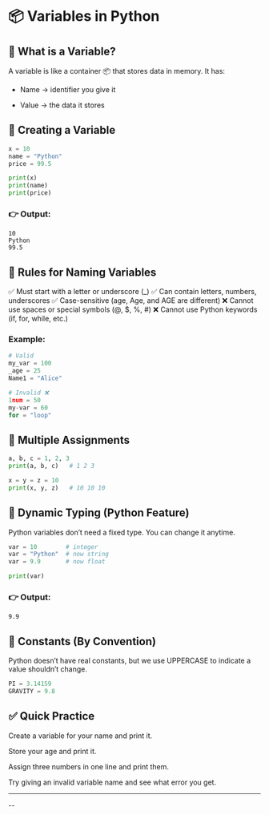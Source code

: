 # 📦 Variables in Python
## 🔹 What is a Variable?
A variable is like a container 📦 that stores data in memory.
It has:

 - Name → identifier you give it

 - Value → the data it stores

## 🔹 Creating a Variable
```python
x = 10
name = "Python"
price = 99.5

print(x)
print(name)
print(price)
```
### 👉 Output:
```
10
Python
99.5
```
## 🔹 Rules for Naming Variables
✅ Must start with a letter or underscore (_)
✅ Can contain letters, numbers, underscores
✅ Case-sensitive (age, Age, and AGE are different)
❌ Cannot use spaces or special symbols (@, $, %, #)
❌ Cannot use Python keywords (if, for, while, etc.)
### Example:
```python
# Valid
my_var = 100
_age = 25
Name1 = "Alice"

# Invalid ❌
1num = 50
my-var = 60
for = "loop"
```
## 🔹 Multiple Assignments
```python
a, b, c = 1, 2, 3
print(a, b, c)   # 1 2 3

x = y = z = 10
print(x, y, z)   # 10 10 10
```
## 🔹 Dynamic Typing (Python Feature)
Python variables don’t need a fixed type. You can change it anytime.
```python
var = 10        # integer
var = "Python"  # now string
var = 9.9       # now float

print(var)
```
### 👉 Output:
```
9.9
```
## 🔹 Constants (By Convention)

Python doesn’t have real constants, but we use UPPERCASE to indicate a value shouldn’t change.
```python
PI = 3.14159
GRAVITY = 9.8
```
## ✅ Quick Practice

Create a variable for your name and print it.

Store your age and print it.

Assign three numbers in one line and print them.

Try giving an invalid variable name and see what error you get.

___
--

